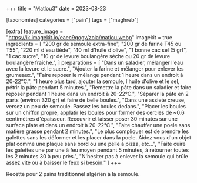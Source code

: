 +++
title = "Matlou3"
date = 2023-08-23

[taxonomies]
categories = ["pain"]
tags = ["maghreb"]

[extra]
feature_image = "https://ik.imagekit.io/eaec9qogv/zola/matlou.webp"
imagekit = true
ingredients = [
  "200 gr de semoule extra-fine",
  "200 gr de farine T45 ou T55",
  "220 ml d'eau tiède",
  "40 ml d'huile d'olive",
  "1 bonne cac sel (5 gr)",
  "1 cac sucre",
  "10 gr de levure boulangère sèche ou 20 gr de levure boulangère fraîche.",
]
preparations = [
  "Dans un saladier, mélanger l'eau avec la levure et le sucre.",
  "Ajouter la farine et mélanger pour enlever les grumeaux.",
  "Faire reposer le mélange pendant 1 heure dans un endroit à 20-22°C.",
  "1 heure plus tard, ajouter la semoule, l'huile d'olive et le sel, pétrir la pâte pendant 5 minutes.",
  "Remettre la pâte dans un saladier et faire reposer pendant 1 heure dans un endroit à 20-22°C.",
  "Séparer la pâte en 2 parts (environ 320 gr) et faire de belle boules.",
  "Dans une assiete creuse, versez un peu de semoule. Passez les boules dedans.",
  "Placer les boules sur un chiffon propre, applatir les boules pour former des cercles de ~0.6 centimètres d'épaisseur. Recouvrir et laisser poser 30 minutes sur une surface plate et dans un endroit à 20-22°C.",
  "Faite chauffer une poele sans matière grasse pendant 2 minutes.",
  "Le plus compliquer est de prendre les galettes sans les déformer et les placer dans la poele. Aidez vous d'un objet plat comme une plaque sans bord ou une pelle à pizza, etc...",
  "Faite cuire les galettes une par une à feu moyen pendant 5 minutes, à retourner toutes les 2 minutes 30 à peu près.",
  "N'hesiter pas à enlever la semoule qui brûle assez vite ou à baisser le feux si besoin."
]
+++

Recette pour 2 pains traditionnel algérien à la semoule.
